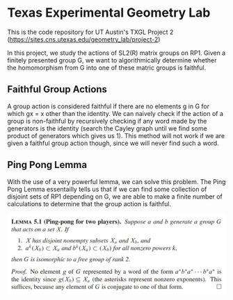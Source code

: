 # Texas Experimental Geometry Lab
This is the code repository for UT Austin's TXGL Project 2 (https://sites.cns.utexas.edu/geometry_lab/project-2)

In this project, we study the actions of SL2(R) matrix groups on RP1. Given a finitely presented group G, we want to algorithmically determine whether the homomorphism from G into one of these matric groups is faithful.

## Faithful Group Actions
A group action is considered faithful if there are no elements g in G for which gx = x other than the identity. We can naively check if the action of a group is non-faithful by recursively checking if any word made by the generators is the identity (search the Cayley graph until we find some product of generators which gives us 1). This method will not work if we are given a faithful group action though, since we will never find such a word.

## Ping Pong Lemma
With the use of a very powerful lemma, we can solve this problem. The Ping Pong Lemma essentailly tells us that if we can find some collection of disjoint sets of RP1 depending on G, we are able to make a finite number of calculations to determine that the group action is faithful.

<img src="./imgs/pingpong.JPG" width="800">
